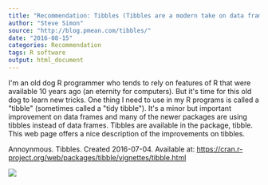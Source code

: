 ```yaml
---
title: "Recommendation: Tibbles (Tibbles are a modern take on data frames)"
author: "Steve Simon"
source: "http://blog.pmean.com/tibbles/"
date: "2016-08-15"
categories: Recommendation
tags: R software
output: html_document
---
```


I'm an old dog R programmer who tends to rely on features of R that were
available 10 years ago (an eternity for computers). But it's time for
this old dog to learn new tricks. One thing I need to use in my R
programs is called a "tibble" (sometimes called a "tidy tibble"). It's a
minor but important improvement on data frames and many of the newer
packages are using tibbles instead of data frames. Tibbles are available
in the package, tibble. This web page offers a nice description of the
improvements on tibbles.

<!---More--->

Annoynmous. Tibbles. Created 2016-07-04. Available at:
<https://cran.r-project.org/web/packages/tibble/vignettes/tibble.html>

![](http://www.pmean.com/images/images/16/tibbles01.png)





